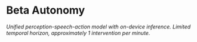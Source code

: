 # Beta Autonomy

*Unified perception-speech-action model with on-device inference. Limited temporal horizon, approximately 1 intervention per minute.*
